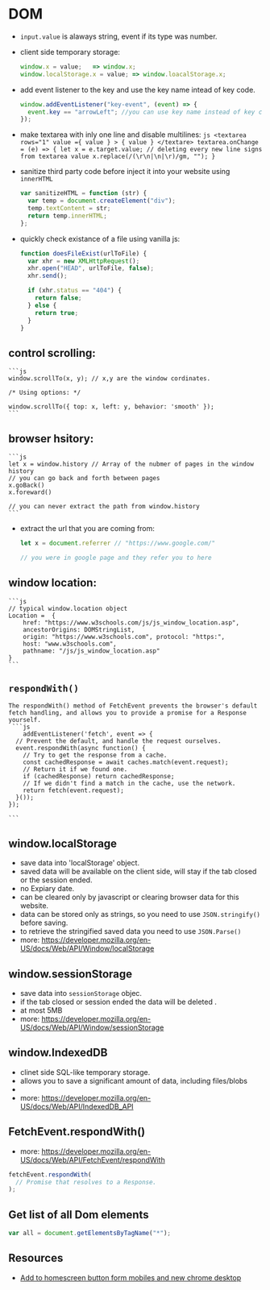 # DOM

- `input.value` is alaways string, event if its type was number.
- client side temporary storage:

    ```js
    window.x = value;   => window.x;
    window.localStorage.x = value; => window.loacalStorage.x;
    ```

- add event listener to the key and use the key name intead of key code.

    ```javascript
    window.addEventListener("key-event", (event) => {
      event.key == "arrowLeft"; //you can use key name instead of key code.
    });
    ```

- make textarea with inly one line and disable multilines:
  `js <textarea rows="1" value ={ value } > { value } </textare> textarea.onChange = (e) => { let x = e.target.value; // deleting every new line signs from textarea value x.replace(/(\r\n|\n|\r)/gm, ""); }`

- sanitize third party code before inject it into your website using `innerHTML`

    ```javascript
    var sanitizeHTML = function (str) {
      var temp = document.createElement("div");
      temp.textContent = str;
      return temp.innerHTML;
    };
    ```

- quickly check existance of a file using vanilla js:

    ```javascript
    function doesFileExist(urlToFile) {
      var xhr = new XMLHttpRequest();
      xhr.open("HEAD", urlToFile, false);
      xhr.send();

      if (xhr.status == "404") {
        return false;
      } else {
        return true;
      }
    }
    ```
    
## control scrolling:

    ```js
    window.scrollTo(x, y); // x,y are the window cordinates.

    /* Using options: */

    window.scrollTo({ top: x, left: y, behavior: 'smooth' });
    ```
    
## browser hsitory:

    ```js
    let x = window.history // Array of the nubmer of pages in the window history
    // you can go back and forth between pages
    x.goBack()
    x.foreward()

    // you can never extract the path from window.history
    ```
    
 - extract the url that you are coming from:
    
    ```js
    let x = document.referrer // "https://www.google.com/"
    
    // you were in google page and they refer you to here
    ```
    
 ## window location:
    
    ```js
    // typical window.location object
    Location =  { 
        href: "https://www.w3schools.com/js/js_window_location.asp", 
        ancestorOrigins: DOMStringList, 
        origin: "https://www.w3schools.com", protocol: "https:",
        host: "www.w3schools.com", 
        pathname: "/js/js_window_location.asp"
    }
    ```
    
 ## `respondWith()` 
    
    The respondWith() method of FetchEvent prevents the browser's default fetch handling, and allows you to provide a promise for a Response yourself.
     ```js
        addEventListener('fetch', event => {
      // Prevent the default, and handle the request ourselves.
      event.respondWith(async function() {
        // Try to get the response from a cache.
        const cachedResponse = await caches.match(event.request);
        // Return it if we found one.
        if (cachedResponse) return cachedResponse;
        // If we didn't find a match in the cache, use the network.
        return fetch(event.request);
      }());
    });

    ```
    
 ## window.localStorage
- save data into 'localStorage' object.
- saved data will be available on the client side, will stay if the tab closed or the session ended.
- no Expiary date.
- can be cleared only by javascript or clearing browser data for this website.
- data can be stored only as strings, so you need to use `JSON.stringify()` before saving. 
- to retrieve the stringified saved data you need to use `JSON.Parse()`
- more: https://developer.mozilla.org/en-US/docs/Web/API/Window/localStorage
    
## window.sessionStorage
- save data into `sessionStorage` objec.
- if the tab closed or session ended the data will be deleted .
- at most 5MB
- more: https://developer.mozilla.org/en-US/docs/Web/API/Window/sessionStorage
    
## window.IndexedDB
- clinet side SQL-like temporary storage.
- allows you to save a significant amount of data, including files/blobs
- 
- more: https://developer.mozilla.org/en-US/docs/Web/API/IndexedDB_API

## FetchEvent.respondWith()
- more: https://developer.mozilla.org/en-US/docs/Web/API/FetchEvent/respondWith
```js
fetchEvent.respondWith(
  // Promise that resolves to a Response.
​);
```

## Get list of all Dom elements

```js
var all = document.getElementsByTagName("*");

```

 ## Resources
 - [Add to homescreen button form mobiles and new chrome desktop](https://developer.mozilla.org/en-US/docs/Web/Progressive_web_apps/Add_to_home_screen)
 


